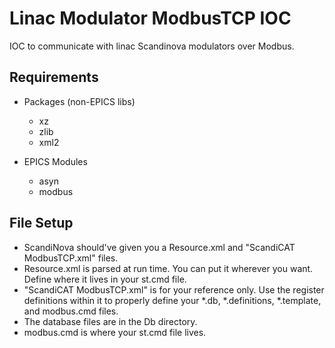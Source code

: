 # Linac Modulator ModbusTCP IOC

IOC to communicate with linac Scandinova modulators over Modbus.

## Requirements

- Packages (non-EPICS libs)
  - xz
  - zlib
  - xml2

- EPICS Modules
  - asyn
  - modbus

## File Setup

- ScandiNova should've given you a Resource.xml and "ScandiCAT ModbusTCP.xml"
  files.
- Resource.xml is parsed at run time.  You can put it wherever you want.
  Define where it lives in your st.cmd file.
- "ScandiCAT ModbusTCP.xml" is for your reference only.  Use the register
  definitions within it to properly define your *.db, *.definitions, *.template,
  and modbus.cmd files.
- The database files are in the Db directory.
- modbus.cmd is where your st.cmd file lives.
